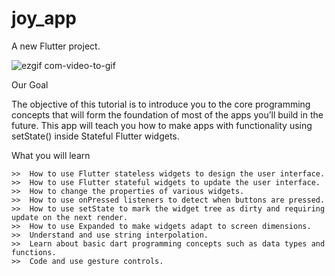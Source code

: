 # joy_app

A new Flutter project.


![ezgif com-video-to-gif](https://user-images.githubusercontent.com/52202888/134815956-084a331e-26ee-477a-9d45-3faf1529af5f.gif)




Our Goal 

The objective of this tutorial is to introduce you to the core programming concepts that will form the foundation of most of the apps you’ll build in the future. This app will teach you how to make apps with functionality using setState() inside Stateful Flutter widgets.




What you will learn


	>>	How to use Flutter stateless widgets to design the user interface.
	>>	How to use Flutter stateful widgets to update the user interface.
	>>	How to change the properties of various widgets.
	>>	How to use onPressed listeners to detect when buttons are pressed.
	>>	How to use setState to mark the widget tree as dirty and requiring update on the next render.
	>>	How to use Expanded to make widgets adapt to screen dimensions.
	>>	Understand and use string interpolation.
	>>	Learn about basic dart programming concepts such as data types and functions.
	>>	Code and use gesture controls.




